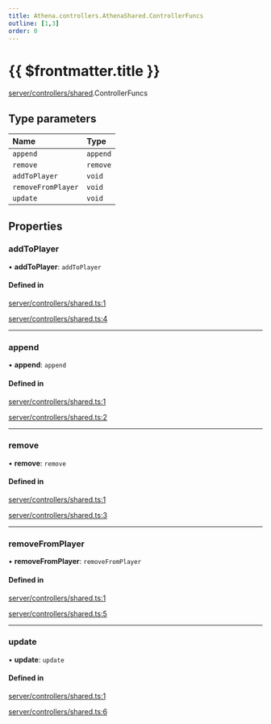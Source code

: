 ```yaml
---
title: Athena.controllers.AthenaShared.ControllerFuncs
outline: [1,3]
order: 0
---
```


# {{ $frontmatter.title }}


[server/controllers/shared](../modules/server_controllers_shared.md).ControllerFuncs

## Type parameters

| Name | Type |
| :------ | :------ |
| `append` | `append` |
| `remove` | `remove` |
| `addToPlayer` | `void` |
| `removeFromPlayer` | `void` |
| `update` | `void` |

## Properties

### addToPlayer

• **addToPlayer**: `addToPlayer`

#### Defined in

[server/controllers/shared.ts:1](https://github.com/Stuyk/altv-athena/blob/16e0acc/src/core/server/controllers/shared.ts#L1)

[server/controllers/shared.ts:4](https://github.com/Stuyk/altv-athena/blob/16e0acc/src/core/server/controllers/shared.ts#L4)

___

### append

• **append**: `append`

#### Defined in

[server/controllers/shared.ts:1](https://github.com/Stuyk/altv-athena/blob/16e0acc/src/core/server/controllers/shared.ts#L1)

[server/controllers/shared.ts:2](https://github.com/Stuyk/altv-athena/blob/16e0acc/src/core/server/controllers/shared.ts#L2)

___

### remove

• **remove**: `remove`

#### Defined in

[server/controllers/shared.ts:1](https://github.com/Stuyk/altv-athena/blob/16e0acc/src/core/server/controllers/shared.ts#L1)

[server/controllers/shared.ts:3](https://github.com/Stuyk/altv-athena/blob/16e0acc/src/core/server/controllers/shared.ts#L3)

___

### removeFromPlayer

• **removeFromPlayer**: `removeFromPlayer`

#### Defined in

[server/controllers/shared.ts:1](https://github.com/Stuyk/altv-athena/blob/16e0acc/src/core/server/controllers/shared.ts#L1)

[server/controllers/shared.ts:5](https://github.com/Stuyk/altv-athena/blob/16e0acc/src/core/server/controllers/shared.ts#L5)

___

### update

• **update**: `update`

#### Defined in

[server/controllers/shared.ts:1](https://github.com/Stuyk/altv-athena/blob/16e0acc/src/core/server/controllers/shared.ts#L1)

[server/controllers/shared.ts:6](https://github.com/Stuyk/altv-athena/blob/16e0acc/src/core/server/controllers/shared.ts#L6)
